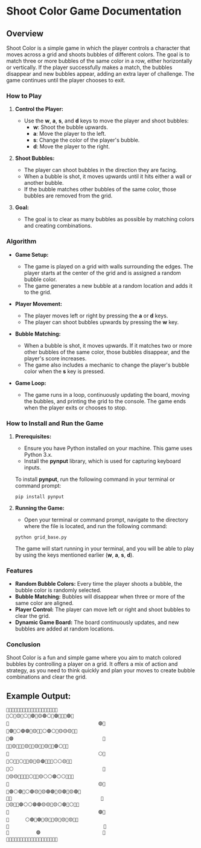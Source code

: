 # Shoot Color Game Documentation

## Overview

Shoot Color is a simple game in which the player controls a character that moves across a grid and shoots bubbles of different colors. The goal is to match three or more bubbles of the same color in a row, either horizontally or vertically. If the player successfully makes a match, the bubbles disappear and new bubbles appear, adding an extra layer of challenge. The game continues until the player chooses to exit.


### How to Play

1. **Control the Player:**
   - Use the **w**, **a**, **s**, and **d** keys to move the player and shoot bubbles:
     - **w**: Shoot the bubble upwards.
     - **a**: Move the player to the left.
     - **s**: Change the color of the player's bubble.
     - **d**: Move the player to the right.

2. **Shoot Bubbles:**
   - The player can shoot bubbles in the direction they are facing.
   - When a bubble is shot, it moves upwards until it hits either a wall or another bubble.
   - If the bubble matches other bubbles of the same color, those bubbles are removed from the grid.

3. **Goal:**
   - The goal is to clear as many bubbles as possible by matching colors and creating combinations.

### Algorithm

- **Game Setup:**
  - The game is played on a grid with walls surrounding the edges. The player starts at the center of the grid and is assigned a random bubble color.
  - The game generates a new bubble at a random location and adds it to the grid.

- **Player Movement:**
  - The player moves left or right by pressing the **a** or **d** keys.
  - The player can shoot bubbles upwards by pressing the **w** key.

- **Bubble Matching:**
  - When a bubble is shot, it moves upwards. If it matches two or more other bubbles of the same color, those bubbles disappear, and the player's score increases.
  - The game also includes a mechanic to change the player's bubble color when the **s** key is pressed.

- **Game Loop:**
  - The game runs in a loop, continuously updating the board, moving the bubbles, and printing the grid to the console. The game ends when the player exits or chooses to stop.

### How to Install and Run the Game

1. **Prerequisites:**
   - Ensure you have Python installed on your machine. This game uses Python 3.x.
   - Install the **pynput** library, which is used for capturing keyboard inputs.

   To install **pynput**, run the following command in your terminal or command prompt:
   ```
   pip install pynput
   ```

2. **Running the Game:**
   - Open your terminal or command prompt, navigate to the directory where the file is located, and run the following command:
   ```
   python grid_base.py
   ```

   The game will start running in your terminal, and you will be able to play by using the keys mentioned earlier (**w**, **a**, **s**, **d**).

### Features

- **Random Bubble Colors:** Every time the player shoots a bubble, the bubble color is randomly selected.
- **Bubble Matching:** Bubbles will disappear when three or more of the same color are aligned.
- **Player Control:** The player can move left or right and shoot bubbles to clear the grid.
- **Dynamic Game Board:** The board continuously updates, and new bubbles are added at random locations.


### Conclusion

Shoot Color is a fun and simple game where you aim to match colored bubbles by controlling a player on a grid. It offers a mix of action and strategy, as you need to think quickly and plan your moves to create bubble combinations and clear the grid.


## Example Output:
```
🔹🔹🔹🔹🔹🔹🔹🔹🔹🔹🔹🔹🔹🔹🔹🔹🔹🔹🔹
🔹⚪️🔴🟡🔴⚪️🔵🟣🔵🟡🟣⚪️🔴🟣🔵🔴🔴🟣🔹
🔹                                 🟣🔹
🔹🟣🔴⚪️🟣🟣🔵🟡🔵🔴⚪️🟣⚪️🔵🟡🟡🟡🔵🔹
🔹🟣                                 🔹
🔹🔵🟡🔴🔵🔵🟡🔵🔵🟡🔵🔵🟡🔴🔵🟣⚪️🔴🔹
🔹                                 ⚪️🔹
🔹⚪️🔴🔵⚪️🔴🔴🟡🔴🟡🟣🔵🔵🔵⚪️⚪️🟡🔴🔹
🔹⚪️                                 🔹
🔹🟡🟡🔵🔴🔴🔵⚪️🔴🔵🟡⚪️⚪️🟣⚪️⚪️🔵🔴🔹
🔹                                 🟡🔹
🔹🟣⚪️🟣🔴⚪️🟣🟡🔵🟡🟣🟣🔵🟡🟣🔵🟡🟣🔹
🔹🔵                                 🔹
🔹🟡🔴🔴🟣⚪️⚪️🟣🟣🟡🟡🔴🟡⚪️🟣🔴⚪️🔴🔹
🔹                                 🟣🔹
🔹      ⚪️🟣🔵🟣🔵🟡🔴🔵🟡🔴🟡🔵🟡🔴🔹
🔹                                   🔹
🔹          🟣                       🔹
🔹🔹🔹🔹🔹🔹🔹🔹🔹🔹🔹🔹🔹🔹🔹🔹🔹🔹🔹
```
